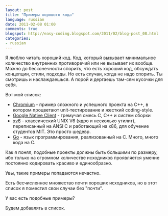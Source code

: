 ```yaml
---
layout: post
title: "Примеры хорошого кода"
language: russian
date: 2011-02-08 01:00
comments: true
blogspot: http://easy-coding.blogspot.com/2011/02/blog-post_08.html
categories:
- russian
---
```

Я люблю читать хороший код. Код, который вызывает минимальное количество внутренних противоречий или не вызывает их вообще. Можно до бесконечности спорить, что есть хороший код, обсуждать концепции, стили, подходы. Но есть случаи, когда не надо спорить. Ты смотришь и наслаждаешься. А порой и дергаешь там-сям кусочки для себя.

Вот мой список:

* [Chromium][] - пример сложного и успешного проекта на С++, в котором процветают unit-тестирование и жесткий coding-style.
* [Google Native Client][] - гремучая смесь С, С++ и систем сборки
* [xv6][] - классический UNIX V6 (ядро и несколько утилит), переписанный на ANSI C и работающий на x86, для обучение студентов MIT. Это просто шедевр.
* [Go][] - язык программирования, реализованный на С. Много, много кода на С.

[Chromium]: http://src.chromium.org/viewvc/chrome/
[Google Native Client]: http://src.chromium.org/viewvc/native_client/
[xv6]: http://pdos.csail.mit.edu/6.828/2010/xv6-book/index.html
[Go]: http://code.google.com/p/go/source/browse

Как я понял, подобные проекты должны быть большими по размеру, ибо только на огромном количестве исходников проявляется умение постоянно кодировать красиво и единообразно.

Увы, такие примеры попадаются нечастно.

Есть бесчисленное множество почти хороших исходников, но в этот список я поместил свои случаи без "почти".

У вас есть подобные примеры?

Будем добавлять в список.
